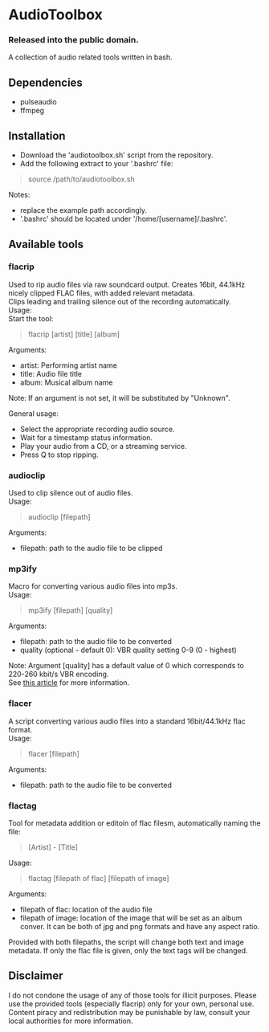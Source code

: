 # AudioToolbox
### Released into the public domain.
A collection of audio related tools written in bash.

## Dependencies
- pulseaudio
- ffmpeg

## Installation
- Download the 'audiotoolbox.sh' script from the repository.
- Add the following extract to your '.bashrc' file:

> source /path/to/audiotoolbox.sh

Notes: 
- replace the example path accordingly.
- '.bashrc' should be located under '/home/[username]/.bashrc'.

## Available tools
### flacrip
Used to rip audio files via raw soundcard output. Creates 16bit, 44.1kHz nicely clipped FLAC files,
with added relevant metadata.<br>
Clips leading and trailing silence out of the recording automatically.<br>
Usage:<br>
Start the tool:
> flacrip [artist] [title] [album]

Arguments:
- artist: Performing artist name
- title: Audio file title
- album: Musical album name

Note: If an argument is not set, it will be substituted by "Unknown".

General usage:<br>
- Select the appropriate recording audio source.
- Wait for a timestamp status information.
- Play your audio from a CD, or a streaming service.
- Press Q to stop ripping.

### audioclip
Used to clip silence out of audio files.<br>
Usage:
> audioclip [filepath]

Arguments:
- filepath: path to the audio file to be clipped

### mp3ify
Macro for converting various audio files into mp3s.<br>
Usage:
> mp3ify [filepath] [quality]

Arguments:
- filepath: path to the audio file to be converted
- quality (optional - default 0): VBR quality setting 0-9 (0 - highest)

Note: Argument [quality] has a default value of 0 which corresponds to
220-260 kbit/s VBR encoding.<br> 
See [this article](https://wiki.hydrogenaudio.org/index.php?title=LAME#Recommended_encoder_settings) for more information.

### flacer
A script converting various audio files into a standard 16bit/44.1kHz flac format.<br>
Usage:
> flacer [filepath]

Arguments:
- filepath: path to the audio file to be converted

### flactag
Tool for metadata addition or editoin of flac filesm, automatically naming the file:
>[Artist] - [Title]<br>

Usage:
> flactag [filepath of flac] [filepath of image]

Arguments:
- filepath of flac: location of the audio file
- filepath of image: location of the image that will be set as an album conver. It can be both of jpg and png formats and have any aspect ratio.

Provided with both filepaths, the script will change both text and image metadata.
If only the flac file is given, only the text tags will be changed.

## Disclaimer
I do not condone the usage of any of those tools for illicit purposes. Please use the provided tools (especially flacrip) only for your own, personal use.
Content piracy and redistribution may be punishable by law, consult your local authorities for more information.

